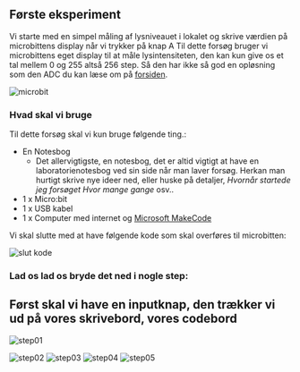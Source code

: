 ## Første eksperiment
Vi starte med en simpel måling af lysniveauet i lokalet og skrive værdien på microbittens display når vi trykker på knap A
Til dette forsøg bruger vi microbittens eget display til at måle lysintensiteten, den kan kun give os et tal mellem 0 og 255 altså 256 step. Så den har ikke så god en opløsning som den ADC du kan læse om på [forsiden](https://hanshenrikjeppesen.github.io/Microbit_light_level/#hvorfor-1023).  

![microbit](https://hanshenrikjeppesen.github.io/Microbit_light_level/IMAGE/microbit.jpg)

### Hvad skal vi bruge
Til dette forsøg skal vi kun bruge følgende ting.:
* En Notesbog
    * Det allervigtigste, en notesbog, det er altid vigtigt at have en laboratorienotesbog ved sin side når man laver forsøg. Herkan man hurtigt skrive nye ideer ned, eller huske på detaljer, *Hvornår startede jeg forsøget* *Hvor mange gange* osv..
* 1 x Micro:bit
* 1 x USB kabel
* 1 x Computer med internet og [Microsoft MakeCode](https://pxt.microbit.org/)

Vi skal slutte med at have følgende kode som skal overføres til microbitten:

![slut kode](https://hanshenrikjeppesen.github.io/Microbit_light_level/IMAGE/blocks_light_level01.png)

### Lad os lad os bryde det ned i nogle step:
## Først skal vi have en inputknap, den trækker vi ud på vores skrivebord, vores codebord
![step01](https://hanshenrikjeppesen.github.io/Microbit_light_level/IMAGE/ex01_step01.png)


![step02](https://hanshenrikjeppesen.github.io/Microbit_light_level/IMAGE/ex01_step02.png)
![step03](https://hanshenrikjeppesen.github.io/Microbit_light_level/IMAGE/ex01_step03.png)
![step04](https://hanshenrikjeppesen.github.io/Microbit_light_level/IMAGE/ex01_step04.png)
![step05](https://hanshenrikjeppesen.github.io/Microbit_light_level/IMAGE/ex01_step05.png)



